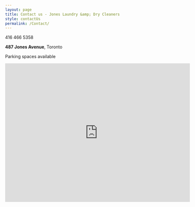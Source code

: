 ```yaml
---
layout: page
title: Contact us - Jones Laundry &amp; Dry Cleaners
style: contactUs
permalink: /Contact/
---
```


416 466 5358

**487 Jones Avenue**, Toronto

Parking spaces available

<iframe width="600" height="450" frameborder="0" style="border:0" src="https://www.google.com/maps/embed/v1/place?q=487%20Jones%20Avenue%2C%20Toronto%2C%20ON%2C%20Canada&key=AIzaSyDl9L1zUBQ3LxvaOKT9xsX5nKW3jX2RsqM"></iframe>